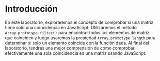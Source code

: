 # Introducción

En este laboratorio, exploraremos el concepto de comprobar si una matriz tiene solo una coincidencia en JavaScript. Utilizaremos el método `Array.prototype.filter()` para encontrar todos los elementos de matriz que coinciden y luego usaremos la propiedad `Array.prototype.length` para determinar si solo un elemento coincide con la función dada. Al final del laboratorio, tendrás una mejor comprensión de cómo comprobar efectivamente una sola coincidencia en una matriz usando JavaScript.
